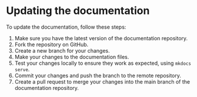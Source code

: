 # Updating the documentation

To update the documentation, follow these steps:

1. Make sure you have the latest version of the documentation repository.
2. Fork the repository on GitHub.
3. Create a new branch for your changes.
4. Make your changes to the documentation files.
5. Test your changes locally to ensure they work as expected, using `mkdocs serve`.
6. Commit your changes and push the branch to the remote repository.
7. Create a pull request to merge your changes into the main branch of the documentation repository.
